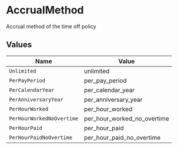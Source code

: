 # AccrualMethod

Accrual method of the time off policy


## Values

| Name                        | Value                       |
| --------------------------- | --------------------------- |
| `Unlimited`                 | unlimited                   |
| `PerPayPeriod`              | per_pay_period              |
| `PerCalendarYear`           | per_calendar_year           |
| `PerAnniversaryYear`        | per_anniversary_year        |
| `PerHourWorked`             | per_hour_worked             |
| `PerHourWorkedNoOvertime`   | per_hour_worked_no_overtime |
| `PerHourPaid`               | per_hour_paid               |
| `PerHourPaidNoOvertime`     | per_hour_paid_no_overtime   |